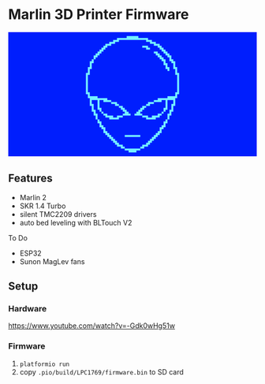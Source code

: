 # Marlin 3D Printer Firmware

![](assets/boot.png)

## Features

* Marlin 2
* SKR 1.4 Turbo
* silent TMC2209 drivers
* auto bed leveling with BLTouch V2

To Do

* ESP32
* Sunon MagLev fans

## Setup

### Hardware

https://www.youtube.com/watch?v=-Gdk0wHg51w

### Firmware

1. `platformio run`
2. copy `.pio/build/LPC1769/firmware.bin` to SD card
